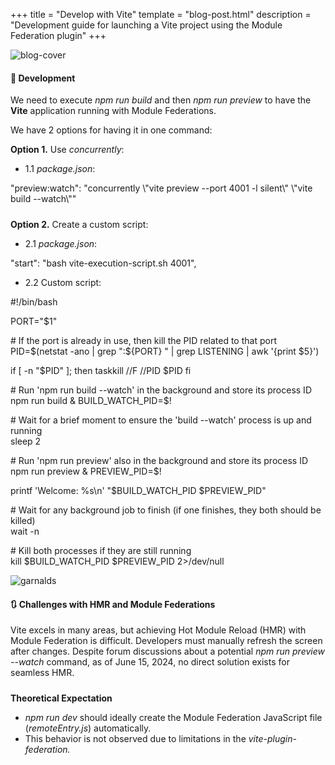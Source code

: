 +++
title = "Develop with Vite"
template = "blog-post.html"
description = "Development guide for launching a Vite project using the Module Federation plugin"
+++

![blog-cover](/images/blog/2024-08-02/vite.png)

<h4><b>🧪 Development</b></h4>

We need to execute <i>npm run build</i> and then <i>npm run preview</i> to have the <b>Vite</b> application running with Module Federations.

We have 2 options for having it in one command:

<b>Option 1.</b> Use <i>concurrently</i>:
- 1.1 <i>package.json</i>:
<div class="code-block">"preview:watch": "concurrently \"vite preview --port 4001 -l silent\" \"vite build --watch\""</div>

<div style="margin-top: 1.5rem;"></div>

<b>Option 2.</b> Create a custom script:
- 2.1 <i>package.json</i>:
<div class="code-block">
"start": "bash vite-execution-script.sh 4001",
</div>

- 2.2 Custom script:
<div class="code-block">

#!/bin/bash
  
PORT="$1"

\# If the port is already in use, then kill the PID related to that port  
PID=$(netstat -ano | grep ":${PORT} " | grep LISTENING | awk '{print $5}')
 
if [ -n "$PID" ]; then
    taskkill //F //PID $PID
fi
 
\# Run 'npm run build --watch' in the background and store its process ID  
npm run build &
BUILD_WATCH_PID=$!
 
\# Wait for a brief moment to ensure the 'build --watch' process is up and running  
sleep 2
 
\# Run 'npm run preview' also in the background and store its process ID  
npm run preview &
PREVIEW_PID=$!
 
printf 'Welcome: %s\n' "$BUILD_WATCH_PID $PREVIEW_PID"
 
\# Wait for any background job to finish (if one finishes, they both should be killed)  
wait -n
 
\# Kill both processes if they are still running  
kill $BUILD_WATCH_PID $PREVIEW_PID 2>/dev/null
</div>

![garnalds](/images/blog/general/garlands.png)

<h4><b>🔃 Challenges with HMR and Module Federations</b></h4>
Vite excels in many areas, but achieving Hot Module Reload (HMR) with Module Federation is difficult. Developers must manually refresh the screen after changes. Despite forum discussions about a potential <i>npm run preview --watch</i> command, as of June 15, 2024, no direct solution exists for seamless HMR.

<div style="margin-top: 1.5rem;"></div>

<b>Theoretical Expectation</b>
- <i>npm run dev</i> should ideally create the Module Federation JavaScript file (<i>remoteEntry.js</i>) automatically.
- This behavior is not observed due to limitations in the <i>vite-plugin-federation.</i>
